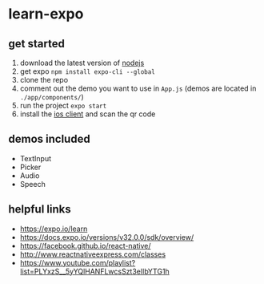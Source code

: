 # learn-expo

## get started
1) download the latest version of [nodejs](https://nodejs.org/en/)
2) get expo `npm install expo-cli --global`
3) clone the repo
4) comment out the demo you want to use in `App.js` (demos are located in `./app/components/`)
5) run the project `expo start`
6) install the [ios client](https://itunes.apple.com/us/app/expo-client/id982107779) and scan the qr code

## demos included
- TextInput
- Picker
- Audio
- Speech

## helpful links
- https://expo.io/learn
- https://docs.expo.io/versions/v32.0.0/sdk/overview/ 
- https://facebook.github.io/react-native/
- http://www.reactnativeexpress.com/classes 
- https://www.youtube.com/playlist?list=PLYxzS__5yYQlHANFLwcsSzt3elIbYTG1h
